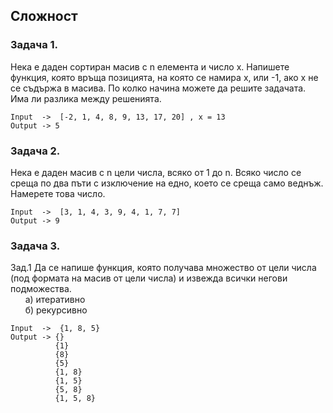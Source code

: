 ## Сложност
### Задача 1.
Нека е даден сортиран масив с n елемента и число x. Напишете функция, която връща позицията, на която се намира x, или -1, ако x не се съдържа в масива. По колко начина можете да решите задачата. Има ли разлика между решенията.

```
Input  ->  [-2, 1, 4, 8, 9, 13, 17, 20] , x = 13  
Output -> 5
```

### Задача 2.
Нека е даден масив с n цели числа, всяко от 1 до n. Всяко число се среща по два пъти с изключение на едно, което се среща само веднъж. Намерете това число.  

```
Input  ->  [3, 1, 4, 3, 9, 4, 1, 7, 7]
Output -> 9
```

### Задача 3.
Зад.1  Да се напише функция, която получава множество от цели числа (под формата на масив от цели числа) и извежда всички негови подможества.  
&nbsp;&nbsp;&nbsp;&nbsp;&nbsp;    а) итеративно  
&nbsp;&nbsp;&nbsp;&nbsp;&nbsp;    б) рекурсивно

```            
Input  ->  {1, 8, 5}
Output -> {}
          {1}
          {8}
          {5}
          {1, 8}
          {1, 5}
          {5, 8}
          {1, 5, 8}
```
      
